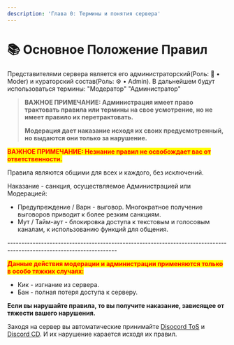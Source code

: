 ```yaml
---
description: 'Глава 0: Термины и понятия сервера'
---
```


# 📚 Основное Положение Правил

Представителями сервера является его администраторский(Роль: 🪪 • Moder) и кураторский состав(Роль: ⚙️ • Admin). В дальнейшем будут использоваться термины: "Модератор" "Администратор"



> **ВАЖНОЕ ПРИМЕЧАНИЕ: Администрация имеет право трактовать правила или термины на свое усмотрение, но не имеет правило их перетрактовать.**
>
> **Модерация дает наказание исходя их своих предусмотренный, но выдаются они только за нарушение.**

<mark style="color:red;">**ВАЖНОЕ ПРИМЕЧАНИЕ: Незнание правил не освобождает вас от ответственности.**</mark>

Правила являются общими для всех и каждого, без исключений.

Наказание - санкция, осуществляемое Администрацией или Модерацией:

* Предупреждение / Варн -  выговор. Многократное получение выговоров приводит к более резким санкциям.
* Мут / Тайм-аут - блокировка доступа к текстовым и голосовым каналам, к использованию функций для общения.

\---------------------------------------------------------------------------------------------------------------------

<mark style="color:red;">**Данные действия модерации и администрации применяются только в особо тяжких случаях:**</mark>

* Кик - изгнание из сервера.
* Бан - полная потеря доступа к серверу.

**Если вы нарушайте правила, то вы получите наказание, зависящее от тяжести вашего нарушения.**

Заходя на сервер вы автоматические принимайте [Disocord ToS](https://discord.com/terms) и [Discord CD](https://discord.com/guidelines). И их нарушение карается исходя их правил.
